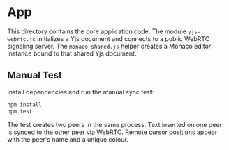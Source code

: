 # App

This directory contains the core application code. The module `yjs-webrtc.js`
initializes a Yjs document and connects to a public WebRTC signaling server. The
`monaco-shared.js` helper creates a Monaco editor instance bound to that shared
Yjs document.

## Manual Test

Install dependencies and run the manual sync test:

```bash
npm install
npm test
```

The test creates two peers in the same process. Text inserted on one peer is
synced to the other peer via WebRTC. Remote cursor positions appear with the
peer's name and a unique colour.
